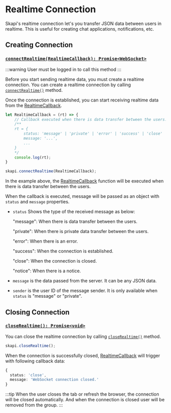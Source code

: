 # Realtime Connection
Skapi's realtime connection let's you transfer JSON data between users in realtime.
This is useful for creating chat applications, notifications, etc.

## Creating Connection

### [`connectRealtime(RealtimeCallback): Promise<WebSocket>`](/api-reference/realtime/README.md#connectrealtime)

:::warning
User must be logged in to call this method
:::

Before you start sending realtime data, you must create a realtime connection.
You can create a realtime connection by calling [`connectRealtime()`](/api-reference/realtime/README.md#connectrealtime) method.

Once the connection is established, you can start receiving realtime data from the [RealtimeCallback](/api-reference/data-types/README.md#realtimecallback).

```js
let RealtimeCallback = (rt) => {
    // Callback executed when there is data transfer between the users.
    /**
    rt = {
        status: 'message' | 'private' | 'error' | 'success' | 'close' | 'notice',
        message: '...',
        ...
    }
    */
    console.log(rt);
}

skapi.connectRealtime(RealtimeCallback);
```

In the example above, the [RealtimeCallback](/api-reference/data-types/README.md#realtimecallback) function will be executed when there is data transfer between the users.

When the callback is executed, message will be passed as an object with `status` and `message` properties.

- `status` Shows the type of the received message as below:
  
  "message": When there is data transfer between the users.

  "private": When there is private data transfer between the users.
  
  "error": When there is an error.
  
  "success": When the connection is established.
  
  "close": When the connection is closed.
  
  "notice": When there is a notice.

- `message` is the data passed from the server. It can be any JSON data.
- `sender` is the user ID of the message sender. It is only available when `status` is "message" or "private".


## Closing Connection

### [`closeRealtime(): Promise<void>`](/api-reference/realtime/README.md#closerealtime)

You can close the realtime connection by calling [`closeRealtime()`](/api-reference/realtime/README.md#closerealtime) method.

```js
skapi.closeRealtime();
```

When the connection is successfully closed, [RealtimeCallback](/api-reference/data-types/README.md#realtimecallback) will trigger with following callback data:

```ts
{
  status: 'close',
  message: 'WebSocket connection closed.'
}
```

:::tip
When the user closes the tab or refresh the browser, the connection will be closed automatically.
And when the connection is closed user will be removed from the group.
:::